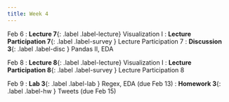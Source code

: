 ```yaml
---
title: Week 4
---
```


Feb 6
: **Lecture 7**{: .label .label-lecture} Visualization I
: **Lecture Participation 7**{: .label .label-survey } Lecture Participation 7
: **Discussion 3**{: .label .label-disc } Pandas II, EDA

Feb 8
: **Lecture 8**{: .label .label-lecture} Visualization I
: **Lecture Participation 8**{: .label .label-survey } Lecture Participation 8


Feb 9
: **Lab 3**{: .label .label-lab } Regex, EDA (due Feb 13)
: **Homework 3**{: .label .label-hw } Tweets (due Feb 15)